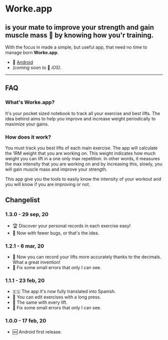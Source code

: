 # Worke.app
## is your mate to improve your strength and gain muscle mass 💪 by knowing how you'r training.
With the focus in made a simple, but useful app, that need no time to manage born **Worke.app**.

- 🤖 [Android](https://play.google.com/store/apps/details?id=app.phalcon.worke_app)
- *(coming soon to* 🍎 *iOS)*.

---

## FAQ
### What's Worke.app?
It's your pocket sized notebook to track all your exercise and best lifts. The idea behind aims to help you improve and increase weight periodically to maximize your gains.

### How does it work?
You must track you best lifts of each main exercise. The app will calculate the 1RM weight that you are working on. This weight indicates how much weight you can lift in a one only max repetition. In other words, it measures the max intensity that you are working on and by increasing this, slowly, you will gain muscle mass and improve your strength.

This app give you the tools to easily know the intensity of your workout and you will know if you are improving or not.

## Changelist
### 1.3.0 - 29 sep, 20
- 🏆 Discover your personal records in each exercise easy!
- 🐛 Now with fewer bugs, or that's the idea.
### 1.2.1 - 6 mar, 20
- 💪 Now you can record your lifts more accurately thanks to the decimals. What a great invention!
- 🐛 Fix some small errors that only I can see.

### 1.1.1 - 23 feb, 20
- 🇪🇸 The app it's now fully translated into Spanish.
- 📝 You can edit exercises with a long press.
- 📝 The same with every lift.
- 🐛 Fix some small errors that only I can see.

### 1.0.0 - 17 feb, 20
- 🆕 Android first release. 
